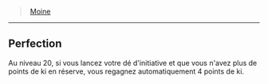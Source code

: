 ﻿---
!ClassFeatureItem
Id: monk_hd.md#perfection
ParentLink: monk_hd.md#moine
Name: Perfection
ParentName: Moine
NameLevel: 2
Attributes:
  Name: Perfection
  Markdown: >+
    ## <!--Name-->Perfection<!--/Name-->


    Au niveau 20, si vous lancez votre dé d'initiative et que vous n'avez plus de points de ki en réserve, vous regagnez automatiquement 4 points de ki.

AttributesDictionary: >+
  Name: Perfection

  Markdown: >+

    ## <!--Name-->Perfection<!--/Name-->





    Au niveau 20, si vous lancez votre dé d'initiative et que vous n'avez plus de points de ki en réserve, vous regagnez automatiquement 4 points de ki.



---
> [Moine](hd_monk.md)

---

## Perfection

Au niveau 20, si vous lancez votre dé d'initiative et que vous n'avez plus de points de ki en réserve, vous regagnez automatiquement 4 points de ki.

